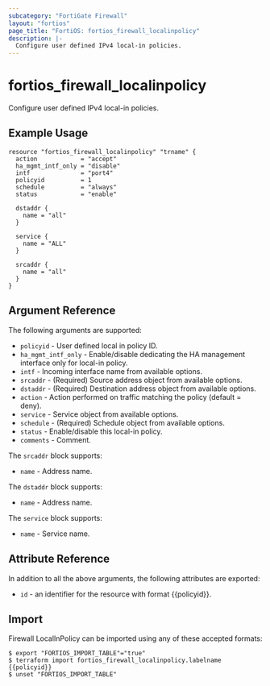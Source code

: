 ```yaml
---
subcategory: "FortiGate Firewall"
layout: "fortios"
page_title: "FortiOS: fortios_firewall_localinpolicy"
description: |-
  Configure user defined IPv4 local-in policies.
---
```


# fortios_firewall_localinpolicy
Configure user defined IPv4 local-in policies.

## Example Usage

```hcl
resource "fortios_firewall_localinpolicy" "trname" {
  action            = "accept"
  ha_mgmt_intf_only = "disable"
  intf              = "port4"
  policyid          = 1
  schedule          = "always"
  status            = "enable"

  dstaddr {
    name = "all"
  }

  service {
    name = "ALL"
  }

  srcaddr {
    name = "all"
  }
}
```

## Argument Reference

The following arguments are supported:

* `policyid` - User defined local in policy ID.
* `ha_mgmt_intf_only` - Enable/disable dedicating the HA management interface only for local-in policy.
* `intf` - Incoming interface name from available options.
* `srcaddr` - (Required) Source address object from available options.
* `dstaddr` - (Required) Destination address object from available options.
* `action` - Action performed on traffic matching the policy (default = deny).
* `service` - Service object from available options.
* `schedule` - (Required) Schedule object from available options.
* `status` - Enable/disable this local-in policy.
* `comments` - Comment.

The `srcaddr` block supports:

* `name` - Address name.

The `dstaddr` block supports:

* `name` - Address name.

The `service` block supports:

* `name` - Service name.


## Attribute Reference

In addition to all the above arguments, the following attributes are exported:
* `id` - an identifier for the resource with format {{policyid}}.

## Import

Firewall LocalInPolicy can be imported using any of these accepted formats:
```
$ export "FORTIOS_IMPORT_TABLE"="true"
$ terraform import fortios_firewall_localinpolicy.labelname {{policyid}}
$ unset "FORTIOS_IMPORT_TABLE"
```
